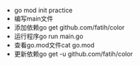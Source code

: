 - go mod init practice
- 编写main文件
- 添加依赖go get github.com/fatih/color
- 运行程序go run main.go
- 查看go.mod文件cat go.mod
- 更新依赖go get -u github.com/fatih/color
